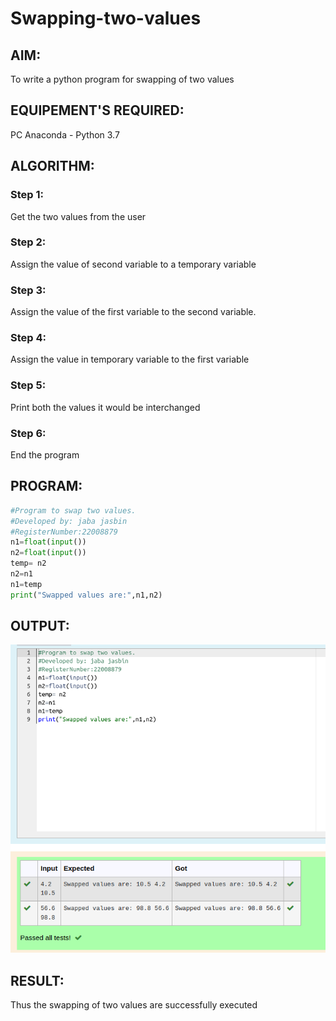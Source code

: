 # Swapping-two-values
## AIM:
To write a python program for swapping of two values

## EQUIPEMENT'S REQUIRED: 
PC
Anaconda - Python 3.7

## ALGORITHM: 
### Step 1:
Get the two values from the user

### Step 2: 
Assign the value of second variable to a temporary variable 

### Step 3: 
Assign the value of the first variable to the second variable.

### Step 4:  
Assign the value in temporary variable to the first variable

### Step 5: 
Print both the values it would be interchanged

### Step 6: 
End the program

## PROGRAM:
```python
#Program to swap two values.
#Developed by: jaba jasbin
#RegisterNumber:22008879
n1=float(input())
n2=float(input())
temp= n2
n2=n1
n1=temp
print("Swapped values are:",n1,n2)
```

## OUTPUT:
![SWAPPING](cry.png)


## RESULT:
Thus the swapping of two values are successfully executed



